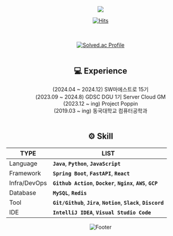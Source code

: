 <div align = center>
<img src="https://capsule-render.vercel.app/api?type=waving&color=7F7FD5&height=200&section=header&text=Hi!%20I'm%20Guyeon!🙂&fontSize=50"/>

[![Hits](https://hits.seeyoufarm.com/api/count/incr/badge.svg?url=https%3A%2F%2Fgithub.com%2Fgouyeonch%2Fhit-counter)](https://hits.seeyoufarm.com)                    

<br><br>
[![Solved.ac Profile](http://mazassumnida.wtf/api/generate_badge?boj=gouyeonch)](https://solved.ac/gouyeonch)
<br>
<br>
## :computer: Experience
(2024.04 ~ 2024.12) SW마에스트로 15기<br>
(2023.09 ~ 2024.8) GDSC DGU 1기 Server Cloud GM<br>
(2023.12 ~ ing) Project Poppin<br>
(2019.03 ~ ing) 동국대학교 컴퓨터공학과<br>
<br>
## ⚙️ Skill
| TYPE | LIST |
| --- | --- |
| Language | **`Java`**, **`Python`**, **`JavaScript`** |
| Framework | **`Spring Boot`**, **`FastAPI`**, **`React`** |
| Infra/DevOps | **`Github Action`**, **`Docker`**, **`Nginx`**, **`AWS`**, **`GCP`** |
| Database | **`MySQL`**, **`Redis`** |
| Tool | **`Git/Github`**, **`Jira`**, **`Notion`**, **`Slack`**, **`Discord`** |
| IDE | **`IntelliJ IDEA`**, **`Visual Studio Code`** |

![Footer](https://capsule-render.vercel.app/api?type=waving&color=7F7FD5&height=200&section=footer)

</div>
